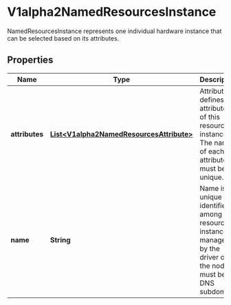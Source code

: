 

# V1alpha2NamedResourcesInstance

NamedResourcesInstance represents one individual hardware instance that can be selected based on its attributes.

## Properties

| Name | Type | Description | Notes |
|------------ | ------------- | ------------- | -------------|
|**attributes** | [**List&lt;V1alpha2NamedResourcesAttribute&gt;**](V1alpha2NamedResourcesAttribute.md) | Attributes defines the attributes of this resource instance. The name of each attribute must be unique. |  [optional] |
|**name** | **String** | Name is unique identifier among all resource instances managed by the driver on the node. It must be a DNS subdomain. |  |



